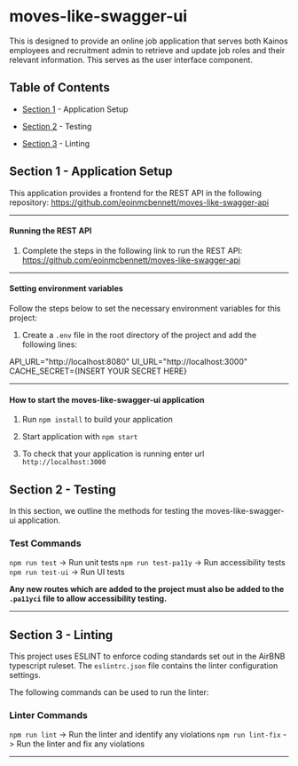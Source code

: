 
# moves-like-swagger-ui

  

This is designed to provide an online job application that serves both Kainos employees and recruitment admin to retrieve and update job roles and their relevant information. This serves as the user interface component.

  

## Table of Contents

  

- [Section 1](#section-1) - Application Setup

- [Section 2](#section-2) - Testing

- [Section 3](#section-3) - Linting

  

## Section 1 - Application Setup

  

This application provides a frontend for the REST API in the following repository: https://github.com/eoinmcbennett/moves-like-swagger-api

  ---

#### Running the REST API

1. Complete the steps in the following link to run the REST API: https://github.com/eoinmcbennett/moves-like-swagger-api
---

  

#### Setting environment variables
Follow the steps below to set the necessary environment variables for this project:
1.  Create a `.env` file in the root directory of the project and add the following lines:

  API_URL="http://localhost:8080"
  UI_URL="http://localhost:3000"
  CACHE_SECRET={INSERT YOUR SECRET HERE}

---

  

#### How to start the moves-like-swagger-ui application


  

1. Run `npm install` to build your application

2. Start application with `npm start`

3. To check that your application is running enter url `http://localhost:3000`

  

## Section 2 - Testing

  

In this section, we outline the methods for testing the moves-like-swagger-ui application.

  

### Test Commands

 `npm run test` -> Run unit tests
 `npm run test-pa11y` -> Run accessibility tests
 `npm run test-ui` -> Run UI tests

**Any new routes which are added to the project must also be added to the `.pa11yci` file to allow accessibility testing.**

---

## Section 3 - Linting

  

This project uses ESLINT to enforce coding standards set out in the AirBNB typescript ruleset. The `eslintrc.json` file contains the linter configuration settings. 

The following commands can be used to run the linter:

  

### Linter Commands

 `npm run lint` -> Run the linter and identify any violations
 `npm run lint-fix` -> Run the linter and fix any violations

---
